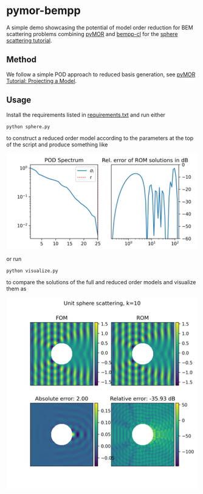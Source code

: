 # pymor-bempp

A simple demo showcasing the potential of model order reduction for BEM scattering problems combining [pyMOR](https://github.com/pymor/pymor) and [bempp-cl](https://github.com/bempp/bempp-cl) for the [sphere scattering tutorial](https://nbviewer.org/github/bempp/bempp-cl/blob/main/notebooks/helmholtz/helmholtz_combined_exterior.ipynb).

## Method

We follow a simple POD approach to reduced basis generation, see [pyMOR Tutorial: Projecting a Model](https://docs.pymor.org/latest/tutorial_projection.html#).

## Usage

Install the requirements listed in [requirements.txt](requirements.txt) and run either

``` shell
python sphere.py
```

to construct a reduced order model according to the parameters at the top of the script and produce something like

![Plot1](./plots/rom_quality.png)

or run

``` shell
python visualize.py
```

to compare the solutions of the full and reduced order models and visualize them as

![Plot2](./plots/sphere_10.png)
